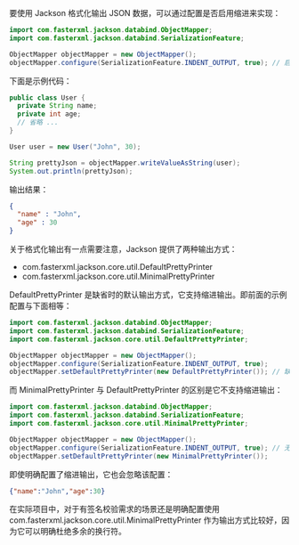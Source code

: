 要使用 Jackson 格式化输出 JSON 数据，可以通过配置是否启用缩进来实现：

```java
import com.fasterxml.jackson.databind.ObjectMapper;
import com.fasterxml.jackson.databind.SerializationFeature;

ObjectMapper objectMapper = new ObjectMapper();
objectMapper.configure(SerializationFeature.INDENT_OUTPUT, true); // 启用缩进
```

下面是示例代码：

```java
public class User {
  private String name;
  private int age;
  // 省略 ...
}

User user = new User("John", 30);

String prettyJson = objectMapper.writeValueAsString(user);
System.out.println(prettyJson);
```

输出结果：

```json
{
  "name" : "John",
  "age" : 30
}
```

关于格式化输出有一点需要注意，Jackson 提供了两种输出方式：

- com.fasterxml.jackson.core.util.DefaultPrettyPrinter 
- com.fasterxml.jackson.core.util.MinimalPrettyPrinter

DefaultPrettyPrinter 是缺省时的默认输出方式，它支持缩进输出。即前面的示例配置与下面相等：

```java
import com.fasterxml.jackson.databind.ObjectMapper;
import com.fasterxml.jackson.databind.SerializationFeature;
import com.fasterxml.jackson.core.util.DefaultPrettyPrinter;

ObjectMapper objectMapper = new ObjectMapper();
objectMapper.configure(SerializationFeature.INDENT_OUTPUT, true);
objectMapper.setDefaultPrettyPrinter(new DefaultPrettyPrinter()); // 缺省时默认的输出方式, 支持缩进输出
```

而 MinimalPrettyPrinter 与 DefaultPrettyPrinter 的区别是它不支持缩进输出：

```java
import com.fasterxml.jackson.databind.ObjectMapper;
import com.fasterxml.jackson.databind.SerializationFeature;
import com.fasterxml.jackson.core.util.MinimalPrettyPrinter;

ObjectMapper objectMapper = new ObjectMapper();
objectMapper.configure(SerializationFeature.INDENT_OUTPUT, true); // 无效
objectMapper.setDefaultPrettyPrinter(new MinimalPrettyPrinter());
```

即使明确配置了缩进输出，它也会忽略该配置：

```json
{"name":"John","age":30}
```

在实际项目中，对于有签名校验需求的场景还是明确配置使用 com.fasterxml.jackson.core.util.MinimalPrettyPrinter 作为输出方式比较好，因为它可以明确杜绝多余的换行符。